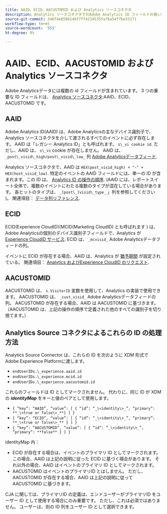 ```yaml
---
title: AAID、ECID、AACUSTOMID および Analytics ソースコネクタ
description: Analytics ソースコネクタでのAdobe Analytics ID フィールドの扱い方を説明します。
source-git-commit: 348f4e8596146f7ff4234535fa76a54f7be33171
workflow-type: tm+mt
source-wordcount: '553'
ht-degree: 9%

---
```



# AAID、ECID、AACUSTOMID および Analytics ソースコネクタ

Adobe Analyticsデータには複数の id フィールドが含まれています。 3 つの重要な ID フィールドは、 [Analytics ソースコネクタ](https://experienceleague.adobe.com/docs/experience-platform/sources/ui-tutorials/create/adobe-applications/analytics.html?lang=ja):AAID、ECID、AACUSTOMID です。

## AAID

Adobe Analytics ID(AAID) は、Adobe Analyticsの主なデバイス識別子で、Analytics ソースコネクタを介して渡されるすべてのイベントに必ず存在します。 AAID は「レガシー Analytics ID」とも呼ばれます。 `s\_vi cookie id`. ただし、AAID は、 `s\_vi` cookie が存在しません。 AAID は、 `_post\_visid\_high/post\_visid\_low_` 列 [Adobe Analyticsデータフィード](https://experienceleague.adobe.com/docs/analytics/export/analytics-data-feed/data-feed-contents/datafeeds-reference.html?lang=ja#columns%2C-descriptions%2C-and-data-types).

Analytics ソースコネクタで、AAID は `HEX(post_visid_high) + "-" + HEX(host_visid_low)`. 特定のイベントの AAID フィールドには、単一の ID が含まれます。この ID は、 [Analytics ID の操作の順序](https://experienceleague.adobe.com/docs/id-service/using/reference/analytics-reference/analytics-order-of-operations.html?lang=en%5B%5D). (AAID には、レポートスイート全体で、複数のイベントにわたる複数のタイプが混在している場合があります。 各ヒットのタイプは、 `_[post\_]visid\_type_` 」列を参照してください )。 関連項目： [データ列リファレンス](https://experienceleague.adobe.com/docs/analytics/export/analytics-data-feed/data-feed-contents/datafeeds-reference.html?lang=ja).

## ECID

ECID(Experience CloudID)(MCID(Marketing CloudID) とも呼ばれます ) は、Adobe Analyticsの個別のデバイス識別子フィールドで、Analytics が [Experience CloudID サービス](https://experienceleague.adobe.com/docs/id-service/using/implementation/setup-analytics.html?lang=ja). ECID は、 `_mcvisid_` Adobe Analyticsデータフィードの列。

イベントに ECID が存在する場合、AAID は、Analytics が [猶予期間](https://experienceleague.adobe.com/docs/id-service/using/reference/analytics-reference/grace-period.html?lang=ja) が設定されている。 関連項目： [Analytics およびExperience CloudID のリクエスト](https://experienceleague.adobe.com/docs/id-service/using/reference/analytics-reference/legacy-analytics.html?lang=en).

## AACUSTOMID

AACUSTOMID は、 `s.VisitorID` 変数を使用して、Analytics の実装で使用できます。 AACUSTOMID は、 `_cust_visid_` Adobe Analyticsデータフィードの列。 AACUSTOMID が存在する場合、AAID は AACUSTOMID に基づきます。 （AACUSTOMID は、上記の操作の順序で定義された他のすべての識別子を切り捨てます。）

## Analytics Source コネクタによるこれらの ID の処理方法

Analytics Source Connector は、これらの ID を次のように XDM 形式でAdobe Experience Platformに渡します。

* `endUserIDs.\_experience.aaid.id`
* `endUserIDs.\_experience.mcid.id`
* `endUserIDs.\_experience.aacustomid.id`

これらのフィールドは ID としてマークされません。 代わりに、同じ ID が XDM の **_identityMap_** をキーと値のペアとして使用します。

* `{ “key”: “AAID”, “value”: [ { “id”: “_\<identity\>_”, “primary”: **_\<true or false\>_**} ] }`
* `{ “key”: “ECID”, “value”: [ { “id”: “_\<identity\>_”, “primary”: **_\<true or false\>_** } ] }`
* `{ “key”: “AACUSTOMID”, “value”: [ { “id”: “_\<identity\>_”, “primary”: **false** } ] }`

identityMap 内：

* ECID が存在する場合は、イベントのプライマリ ID としてマークされます。 この場合、AAID は上記の説明に従った ECID に基づく場合があります。
それ以外の場合、AAID はイベントのプライマリ ID としてマークされます。
* AACUSTOMID はイベントのプライマリID とはしません。 ただし、AACUSTOMID が存在する場合、AAID は上記の説明に従って AACUSTOMID に基づきます。

CJA に関しては、プライマリID の定義は、エンドユーザーがプライマリID をユーザー ID として使用する場合にのみ重要です。 ただし、これは必須ではありません。 ユーザーは、別の ID 列をユーザー ID として選択できます。

